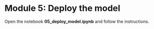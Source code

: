 # Module 5: Deploy the model

Open the notebook **05_deploy_model.ipynb** and follow the instructions.